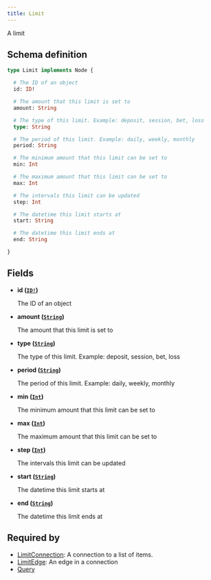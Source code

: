 ```yaml
---
title: Limit
---
```


A limit

## Schema definition
```graphql
type Limit implements Node {

  # The ID of an object
  id: ID!

  # The amount that this limit is set to
  amount: String

  # The type of this limit. Example: deposit, session, bet, loss
  type: String

  # The period of this limit. Example: daily, weekly, monthly
  period: String

  # The minimum amount that this limit can be set to
  min: Int

  # The maximum amount that this limit can be set to
  max: Int

  # The intervals this limit can be updated
  step: Int

  # The datetime this limit starts at
  start: String

  # The datetime this limit ends at
  end: String

}
```

## Fields

* **id ([`ID!`](graphql/schema/id.md))**

  The ID of an object

* **amount ([`String`](graphql/schema/string.md))**

  The amount that this limit is set to

* **type ([`String`](graphql/schema/string.md))**

  The type of this limit. Example: deposit, session, bet, loss

* **period ([`String`](graphql/schema/string.md))**

  The period of this limit. Example: daily, weekly, monthly

* **min ([`Int`](graphql/schema/int.md))**

  The minimum amount that this limit can be set to

* **max ([`Int`](graphql/schema/int.md))**

  The maximum amount that this limit can be set to

* **step ([`Int`](graphql/schema/int.md))**

  The intervals this limit can be updated

* **start ([`String`](graphql/schema/string.md))**

  The datetime this limit starts at

* **end ([`String`](graphql/schema/string.md))**

  The datetime this limit ends at


## Required by
* [LimitConnection](graphql/schema/limitconnection.md): A connection to a list of items.
* [LimitEdge](graphql/schema/limitedge.md): An edge in a connection
* [Query](graphql/schema/query.md)
